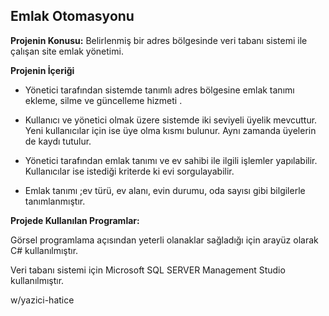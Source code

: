 ## Emlak Otomasyonu

**Projenin Konusu:** Belirlenmiş bir adres bölgesinde veri tabanı sistemi ile çalışan site emlak yönetimi.

**Projenin İçeriği**

- Yönetici tarafından sistemde tanımlı adres bölgesine emlak tanımı ekleme, silme ve güncelleme hizmeti .

- Kullanıcı ve yönetici olmak üzere sistemde iki seviyeli üyelik mevcuttur. Yeni kullanıcılar için ise üye olma kısmı bulunur. Aynı zamanda üyelerin de kaydı tutulur.

- Yönetici tarafından emlak tanımı ve ev sahibi ile ilgili işlemler yapılabilir. Kullanıcılar ise istediği kriterde ki evi sorgulayabilir.

- Emlak tanımı ;ev türü, ev alanı, evin durumu, oda sayısı gibi bilgilerle tanımlanmıştır.

**Projede Kullanılan Programlar:**

Görsel programlama açısından yeterli olanaklar sağladığı için arayüz olarak C# kullanılmıştır.

Veri tabanı sistemi için Microsoft SQL SERVER Management Studio kullanılmıştır.

w/yazici-hatice
